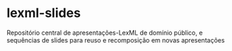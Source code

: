 # lexml-slides
Repositório central de apresentações-LexML de domínio público, e sequências de slides para reuso e recomposição em novas apresentações

